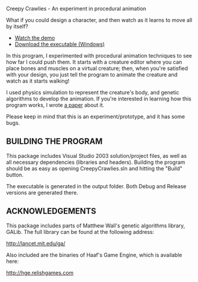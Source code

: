 Creepy Crawlies - An experiment in procedural animation

What if you could design a character, and then watch as it learns to move all by
itself?

* [Watch the demo](https://youtu.be/_v9_hTSOHN4)
* [Download the executable (Windows)](https://pedroluchini.github.io/creepycrawlies/CreepyCrawlies_bin.zip)

In this program, I experimented with procedural animation techniques to see how
far I could push them. It starts with a creature editor where you can place
bones and muscles on a virtual creature; then, when you're satisfied with your
design, you just tell the program to animate the creature and watch as it starts
walking!

I used physics simulation to represent the creature's body, and genetic
algorithms to develop the animation. If you're interested in learning how this
program works, I wrote [a paper](https://pedroluchini.github.io/creepycrawlies/PedroLuchini_ProceduralAnimation.pdf)
about it.

Please keep in mind that this is an experiment/prototype, and it has some bugs.

## BUILDING THE PROGRAM

This package includes Visual Studio 2003 solution/project files, as well as all
necessary dependencies (libraries and headers). Building the program should be
as easy as opening CreepyCrawlies.sln and hitting the "Build" button.

The executable is generated in the output folder. Both Debug and Release
versions are generated there. 

## ACKNOWLEDGEMENTS

This package includes parts of Matthew Wall's genetic algorithms library, GALib.
The full library can be found at the following address:

http://lancet.mit.edu/ga/

Also included are the binaries of Haaf's Game Engine, which is available here:

http://hge.relishgames.com
